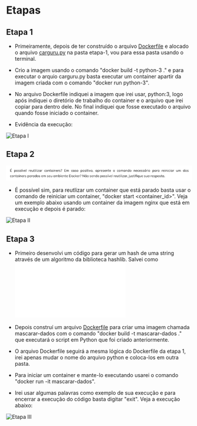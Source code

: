 # Etapas


## Etapa 1
- Primeiramente, depois de ter construído o arquivo [Dockerfile](../Desafio/etapa-1/Dockerfile) e alocado o arquivo [carguru.py](../Desafio/etapa-1/carguru.py) na pasta etapa-1, vou para essa pasta usando o terminal.

- Crio a imagem usando o comando "docker build -t python-3 ." e para executar o arquio carguru.py basta executar um container apartir da imagem criada com o comando "docker run python-3".

- No arquivo Dockerfile indiquei a imagem que irei usar, python:3, logo após indiquei o diretório de trabalho do container e o arquivo que irei copiar para dentro dele. No final indiquei que fosse executado o arquivo quando fosse iniciado o container.

- Evidência da execução:

![Etapa I](../Desafio/etapa-1/evidência_etapa-1.png)


## Etapa 2

![Etapa II](../Desafio/etapa-2/pergunta.png)

- É possível sim, para reutlizar um container que está parado basta usar o comando de reiniciar um container, "docker start <container_id>". Veja um exemplo abaixo usando um container da imagem nginx que está em execução e depois é parado:

![Etapa II](../Desafio/etapa-2/evidência_etapa-2.png)


## Etapa 3
- Primeiro desenvolvi um código para gerar um hash de uma string através de um algoritmo da biblioteca hashlib. Salvei como ![tohash.py](../Desafio/etapa-3/tohash.py)

- Depois construí um arquivo [Dockerfile](../Desafio/etapa-3/Dockerfile) para criar uma imagem chamada mascarar-dados com o comando "docker build -t mascarar-dados ." que executará o script em Python que foi criado anteriormente. 

- O arquivo Dockerfile seguirá a mesma lógica do Dockerfile da etapa 1, irei apenas mudar o nome do arquivo python e coloca-los em outra pasta.

- Para iniciar um container e mante-lo executando usarei o comando "docker run -it mascarar-dados".

- Irei usar algumas palavras como exemplo de sua execução e para encerrar a execução do código basta digitar "exit". Veja a execução abaixo:

![Etapa III](../Desafio/etapa-3/evidência_etapa-3.png)
